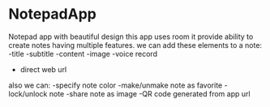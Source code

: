 # NotepadApp
Notepad app with beautiful design 
this app uses room it provide ability to create notes having multiple features.
we can add these elements to a note:
-title
-subtitle
-content
-image
-voice record
- direct web url

also we can:
-specify note color
-make/unmake note as favorite
-lock/unlock note
-share note as image
-QR code generated from app url
